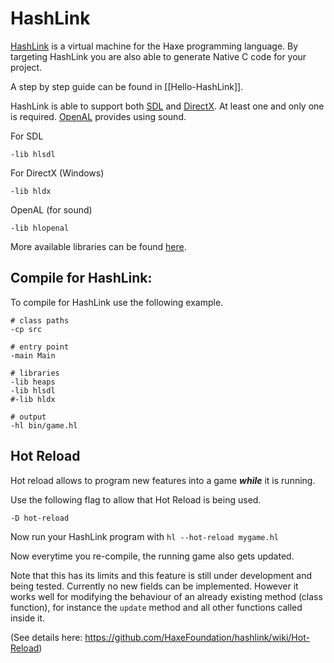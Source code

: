 # HashLink

[HashLink](https://hashlink.haxe.org/) is a virtual machine for the Haxe programming language.  By targeting HashLink you are also able to generate Native C code for your project.

A step by step guide can be found in [[Hello-HashLink]].

HashLink is able to support both [SDL](https://lib.haxe.org/p/hlsdl) and [DirectX](https://lib.haxe.org/p/hldx). At least one and only one is required.
[OpenAL](https://lib.haxe.org/p/hlopenal) provides using sound.

For SDL
```hxml
-lib hlsdl
```

For DirectX (Windows)
```hxml
-lib hldx
```

OpenAL (for sound)
```hxml
-lib hlopenal
```

More available libraries can be found [here](https://lib.haxe.org/search/?v=hashlink).


## Compile for HashLink:

To compile for HashLink use the following example.


```hxml
# class paths
-cp src

# entry point
-main Main

# libraries
-lib heaps
-lib hlsdl
#-lib hldx

# output
-hl bin/game.hl
```


## Hot Reload

Hot reload allows to program new features into a game ***while*** it is running.

Use the following flag to allow that Hot Reload is being used.
```
-D hot-reload
```

Now run your HashLink program with
`hl --hot-reload mygame.hl`

Now everytime you re-compile, the running game also gets updated.

Note that this has its limits and this feature is still under development and being tested. Currently no new fields can be implemented. However it works well for modifying the behaviour of an already existing method (class function), for instance the `update` method and all other functions called inside it.

(See details here: https://github.com/HaxeFoundation/hashlink/wiki/Hot-Reload)
